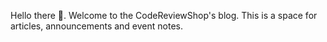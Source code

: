 Hello there 👋. Welcome to the CodeReviewShop's blog. This is a space for articles, announcements and event notes.
